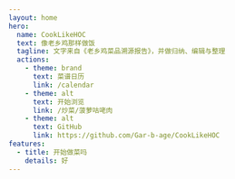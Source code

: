 ```yaml
---
layout: home
hero:
  name: CookLikeHOC
  text: 像老乡鸡那样做饭
  tagline: 文字来自《老乡鸡菜品溯源报告》，并做归纳、编辑与整理
  actions:
    - theme: brand
      text: 菜谱日历
      link: /calendar
    - theme: alt
      text: 开始浏览
      link: /炒菜/菠萝咕咾肉
    - theme: alt
      text: GitHub
      link: https://github.com/Gar-b-age/CookLikeHOC
features:
  - title: 开始做菜吗
    details: 好
---
```

